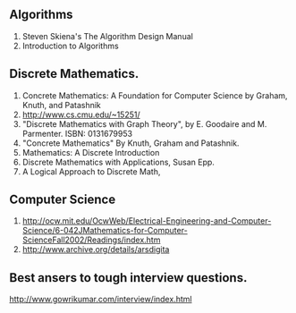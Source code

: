 ## Algorithms
1. Steven Skiena's The Algorithm Design Manual
2. Introduction to Algorithms


## Discrete Mathematics.
1. Concrete Mathematics: A Foundation for Computer Science by Graham, Knuth, and Patashnik
2. http://www.cs.cmu.edu/~15251/
3. "Discrete Mathematics with Graph Theory", by E. Goodaire and M. Parmenter. ISBN: 0131679953
4. "Concrete Mathematics" By Knuth, Graham and Patashnik.
5. Mathematics: A Discrete Introduction 
6. Discrete Mathematics with Applications, Susan Epp.
7. A Logical Approach to Discrete Math,

## Computer Science
1. http://ocw.mit.edu/OcwWeb/Electrical-Engineering-and-Computer-Science/6-042JMathematics-for-Computer-ScienceFall2002/Readings/index.htm
2. http://www.archive.org/details/arsdigita

## Best ansers to tough interview questions.
http://www.gowrikumar.com/interview/index.html

